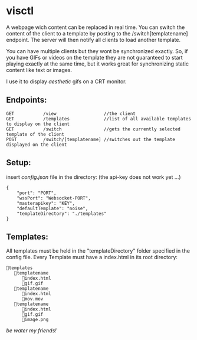 # visctl
A webpage wich content can be replaced in real time.
You can switch the content of the client to a template by posting to the /switch[templatename] endpoint.
The server will then notify all clients to load another template.

You can have multiple clients but they wont be synchronized exactly.
So, if you have GIFs or videos on the template they are not guaranteed to start playing exactly at the same time, but
it works great for synchronizing static content like text or images.

I use it to display *aesthetic* gifs on a CRT monitor.

## Endpoints:

```
GET           /view                  //the client 
GET           /templates             //list of all available templates to display on the client
GET           /switch                //gets the currently selected template of the client
POST          /switch/[templatename] //switches out the template displayed on the client
```

## Setup:

insert *config.json* file in the directory:
(the api-key does not work yet ...)
```
{
	"port": "PORT",
	"wssPort": "Websocket-PORT",
	"masterapikey": "KEY",
	"defaultTemplate": "noise",
	"templateDirectory": "./templates"
}
```

## Templates:
All templates must be held in the "templateDirectory" folder specified in the config file.
Every Template must have a index.html in its root directory:
```
📂templates
   📁templatename
      📄index.html
      📄gif.gif
   📁templatename
      📄index.html
      📄mov.mov
   📁templatename
      📄index.html
      📄gif.gif
      📄image.png
```

*be water my friends!*
